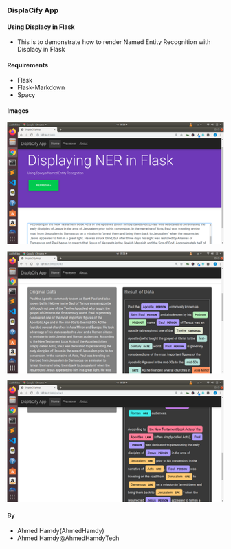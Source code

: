 ### DisplaCify App
#### Using Displacy in Flask

+ This is to demonstrate how to render Named Entity Recognition with Displacy in Flask

#### Requirements
+ Flask
+ Flask-Markdown
+ Spacy


#### Images
![](images/screenshot01.png)


![](images/screenshot02.png)



![](images/screenshot03.png)


#### By
+ Ahmed Hamdy(AhmedHamdy)
+ Ahmed Hamdy@AhmedHamdyTech